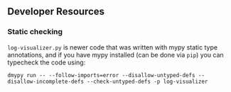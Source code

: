 ## Developer Resources

### Static checking
`log-visualizer.py` is newer code that was written with mypy static type annotations, and if you have mypy installed (can be done via `pip`) you can typecheck the code using: 
```
dmypy run -- --follow-imports=error --disallow-untyped-defs --disallow-incomplete-defs --check-untyped-defs -p log-visualizer
```
